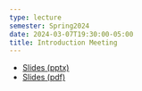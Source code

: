 ```yaml
---
type: lecture
semester: Spring2024
date: 2024-03-07T19:30:00-05:00
title: Introduction Meeting
---
```

- [Slides (pptx)](/2024-Spring/slides/03-07_MLClub.pptx)
- [Slides (pdf)](/2024-Spring/slides/03-07_MLClub.pdf)
